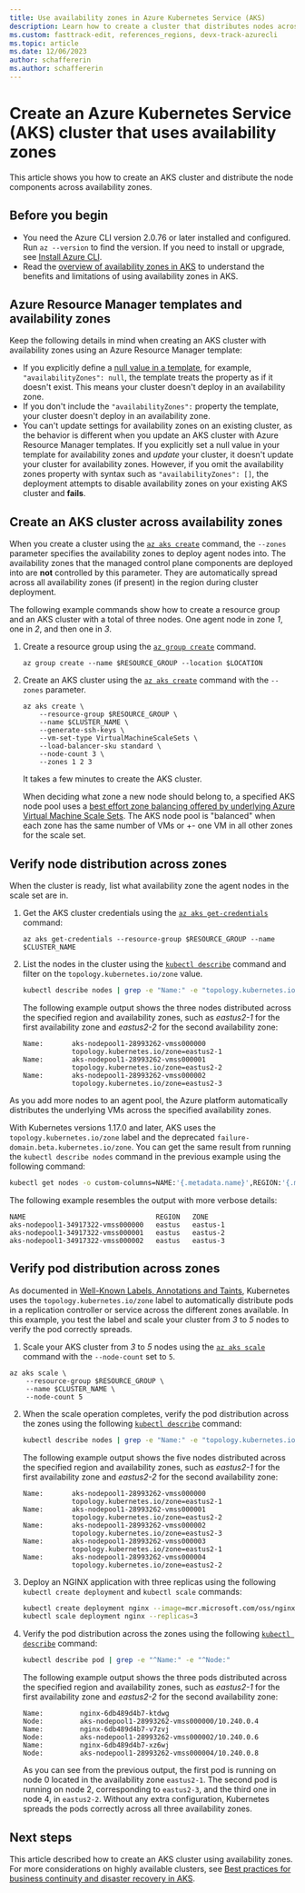 ```yaml
---
title: Use availability zones in Azure Kubernetes Service (AKS)
description: Learn how to create a cluster that distributes nodes across availability zones in Azure Kubernetes Service (AKS)
ms.custom: fasttrack-edit, references_regions, devx-track-azurecli
ms.topic: article
ms.date: 12/06/2023
author: schaffererin
ms.author: schaffererin
---
```


# Create an Azure Kubernetes Service (AKS) cluster that uses availability zones

This article shows you how to create an AKS cluster and distribute the node components across availability zones.

## Before you begin

* You need the Azure CLI version 2.0.76 or later installed and configured. Run `az --version` to find the version. If you need to install or upgrade, see [Install Azure CLI][install-azure-cli].
* Read the [overview of availability zones in AKS](./availability-zones-overview.md) to understand the benefits and limitations of using availability zones in AKS.

## Azure Resource Manager templates and availability zones

Keep the following details in mind when creating an AKS cluster with availability zones using an Azure Resource Manager template:

* If you explicitly define a [null value in a template][arm-template-null], for example, `"availabilityZones": null`, the template treats the property as if it doesn't exist. This means your cluster doesn't deploy in an availability zone.
* If you don't include the `"availabilityZones":` property the template, your cluster doesn't deploy in an availability zone.
* You can't update settings for availability zones on an existing cluster, as the behavior is different when you update an AKS cluster with Azure Resource Manager templates. If you explicitly set a null value in your template for availability zones and *update* your cluster, it doesn't update your cluster for availability zones. However, if you omit the availability zones property with syntax such as `"availabilityZones": []`, the deployment attempts to disable availability zones on your existing AKS cluster and **fails**.

## Create an AKS cluster across availability zones

When you create a cluster using the [`az aks create`][az-aks-create] command, the `--zones` parameter specifies the availability zones to deploy agent nodes into. The availability zones that the managed control plane components are deployed into are **not** controlled by this parameter. They are automatically spread across all availability zones (if present) in the region during cluster deployment.

The following example commands show how to create a resource group and an AKS cluster with a total of three nodes. One agent node in zone *1*, one in *2*, and then one in *3*.

1. Create a resource group using the [`az group create`][az-group-create] command.

    ```azurecli-interactive
    az group create --name $RESOURCE_GROUP --location $LOCATION
    ```

2. Create an AKS cluster using the [`az aks create`][az-aks-create] command with the `--zones` parameter.

    ```azurecli-interactive
    az aks create \
        --resource-group $RESOURCE_GROUP \
        --name $CLUSTER_NAME \
        --generate-ssh-keys \
        --vm-set-type VirtualMachineScaleSets \
        --load-balancer-sku standard \
        --node-count 3 \
        --zones 1 2 3
    ```

    It takes a few minutes to create the AKS cluster.
    
    When deciding what zone a new node should belong to, a specified AKS node pool uses a [best effort zone balancing offered by underlying Azure Virtual Machine Scale Sets][vmss-zone-balancing]. The AKS node pool is "balanced" when each zone has the same number of VMs or +\- one VM in all other zones for the scale set.

## Verify node distribution across zones

When the cluster is ready, list what availability zone the agent nodes in the scale set are in.

1. Get the AKS cluster credentials using the [`az aks get-credentials`][az-aks-get-credentials] command:

    ```azurecli-interactive
    az aks get-credentials --resource-group $RESOURCE_GROUP --name $CLUSTER_NAME
    ```

2. List the nodes in the cluster using the [`kubectl describe`][kubectl-describe] command and filter on the `topology.kubernetes.io/zone` value.

    ```bash
    kubectl describe nodes | grep -e "Name:" -e "topology.kubernetes.io/zone"
    ```

    The following example output shows the three nodes distributed across the specified region and availability zones, such as *eastus2-1* for the first availability zone and *eastus2-2* for the second availability zone:
    
    ```output
    Name:       aks-nodepool1-28993262-vmss000000
                topology.kubernetes.io/zone=eastus2-1
    Name:       aks-nodepool1-28993262-vmss000001
                topology.kubernetes.io/zone=eastus2-2
    Name:       aks-nodepool1-28993262-vmss000002
                topology.kubernetes.io/zone=eastus2-3
    ```

As you add more nodes to an agent pool, the Azure platform automatically distributes the underlying VMs across the specified availability zones.

With Kubernetes versions 1.17.0 and later, AKS uses the `topology.kubernetes.io/zone` label and the deprecated `failure-domain.beta.kubernetes.io/zone`. You can get the same result from running the `kubectl describe nodes` command in the previous example using the following command:

```bash
kubectl get nodes -o custom-columns=NAME:'{.metadata.name}',REGION:'{.metadata.labels.topology\.kubernetes\.io/region}',ZONE:'{metadata.labels.topology\.kubernetes\.io/zone}'
```

The following example resembles the output with more verbose details:

```output
NAME                                REGION   ZONE
aks-nodepool1-34917322-vmss000000   eastus   eastus-1
aks-nodepool1-34917322-vmss000001   eastus   eastus-2
aks-nodepool1-34917322-vmss000002   eastus   eastus-3
```

## Verify pod distribution across zones

As documented in [Well-Known Labels, Annotations and Taints][kubectl-well_known_labels], Kubernetes uses the `topology.kubernetes.io/zone` label to automatically distribute pods in a replication controller or service across the different zones available. In this example, you test the label and scale your cluster from *3* to *5* nodes to verify the pod correctly spreads.

1. Scale your AKS cluster from *3* to *5* nodes using the [`az aks scale`][az-aks-scale] command with the `--node-count` set to `5`.

```azurecli-interactive
az aks scale \
    --resource-group $RESOURCE_GROUP \
    --name $CLUSTER_NAME \
    --node-count 5
```

2. When the scale operation completes, verify the pod distribution across the zones using the following [`kubectl describe`][kubectl-describe] command: 

    ```bash
    kubectl describe nodes | grep -e "Name:" -e "topology.kubernetes.io/zone"
    ```

    The following example output shows the five nodes distributed across the specified region and availability zones, such as *eastus2-1* for the first availability zone and *eastus2-2* for the second availability zone:

    ```output
    Name:       aks-nodepool1-28993262-vmss000000
                topology.kubernetes.io/zone=eastus2-1
    Name:       aks-nodepool1-28993262-vmss000001
                topology.kubernetes.io/zone=eastus2-2
    Name:       aks-nodepool1-28993262-vmss000002
                topology.kubernetes.io/zone=eastus2-3
    Name:       aks-nodepool1-28993262-vmss000003
                topology.kubernetes.io/zone=eastus2-1
    Name:       aks-nodepool1-28993262-vmss000004
                topology.kubernetes.io/zone=eastus2-2
    ```

3. Deploy an NGINX application with three replicas using the following `kubectl create deployment` and `kubectl scale` commands:

    ```bash
    kubectl create deployment nginx --image=mcr.microsoft.com/oss/nginx/nginx:1.15.5-alpine
    kubectl scale deployment nginx --replicas=3
    ```

4. Verify the pod distribution across the zones using the following [`kubectl describe`][kubectl-describe] command:

    ```bash
    kubectl describe pod | grep -e "^Name:" -e "^Node:"
    ```

    The following example output shows the three pods distributed across the specified region and availability zones, such as *eastus2-1* for the first availability zone and *eastus2-2* for the second availability zone:

    ```output
    Name:         nginx-6db489d4b7-ktdwg
    Node:         aks-nodepool1-28993262-vmss000000/10.240.0.4
    Name:         nginx-6db489d4b7-v7zvj
    Node:         aks-nodepool1-28993262-vmss000002/10.240.0.6
    Name:         nginx-6db489d4b7-xz6wj
    Node:         aks-nodepool1-28993262-vmss000004/10.240.0.8
    ```

    As you can see from the previous output, the first pod is running on node 0 located in the availability zone `eastus2-1`. The second pod is running on node 2, corresponding to `eastus2-3`, and the third one in node 4, in `eastus2-2`. Without any extra configuration, Kubernetes spreads the pods correctly across all three availability zones.
    
## Next steps

This article described how to create an AKS cluster using availability zones. For more considerations on highly available clusters, see [Best practices for business continuity and disaster recovery in AKS][best-practices-bc-dr].

<!-- LINKS - internal -->
[install-azure-cli]: /cli/azure/install-azure-cli
[az-aks-create]: /cli/azure/aks#az-aks-create
[best-practices-bc-dr]: operator-best-practices-multi-region.md
[az-aks-get-credentials]: /cli/azure/aks#az-aks-get-credentials
[vmss-zone-balancing]: ../virtual-machine-scale-sets/virtual-machine-scale-sets-use-availability-zones.md#zone-balancing
[arm-template-null]: ../azure-resource-manager/templates/template-expressions.md#null-values
[az-group-create]: /cli/azure/group#az-group-create
[az-aks-scale]: /cli/azure/aks#az-aks-scale

<!-- LINKS - external -->
[kubectl-describe]: https://kubernetes.io/docs/reference/generated/kubectl/kubectl-commands#describe
[kubectl-well_known_labels]: https://kubernetes.io/docs/reference/labels-annotations-taints/

